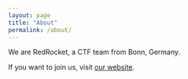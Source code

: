 ```yaml
---
layout: page
title: "About"
permalink: /about/
---
```


We are RedRocket, a CTF team from Bonn, Germany.

If you want to join us, visit [our website](http://redrocket.club).
